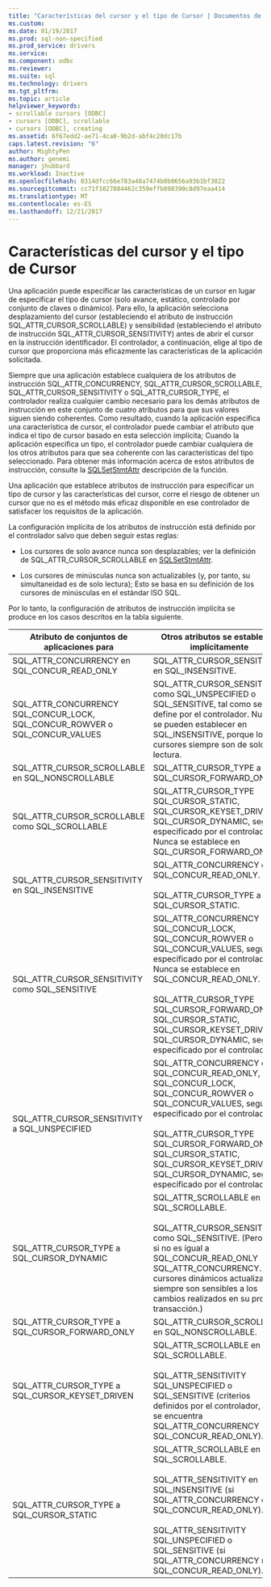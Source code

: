 ```yaml
---
title: "Características del cursor y el tipo de Cursor | Documentos de Microsoft"
ms.custom: 
ms.date: 01/19/2017
ms.prod: sql-non-specified
ms.prod_service: drivers
ms.service: 
ms.component: odbc
ms.reviewer: 
ms.suite: sql
ms.technology: drivers
ms.tgt_pltfrm: 
ms.topic: article
helpviewer_keywords:
- scrollable cursors [ODBC]
- cursors [ODBC], scrollable
- cursors [ODBC], creating
ms.assetid: 6f67edd2-ae71-4ca0-9b2d-abf4c20dc17b
caps.latest.revision: "6"
author: MightyPen
ms.author: genemi
manager: jhubbard
ms.workload: Inactive
ms.openlocfilehash: 0314dfcc66e783a48a7474b0b0656a93b1bf3822
ms.sourcegitcommit: cc71f1027884462c359effb898390c8d97eaa414
ms.translationtype: MT
ms.contentlocale: es-ES
ms.lasthandoff: 12/21/2017
---
```

# <a name="cursor-characteristics-and-cursor-type"></a>Características del cursor y el tipo de Cursor
Una aplicación puede especificar las características de un cursor en lugar de especificar el tipo de cursor (solo avance, estático, controlado por conjunto de claves o dinámico). Para ello, la aplicación selecciona desplazamiento del cursor (estableciendo el atributo de instrucción SQL_ATTR_CURSOR_SCROLLABLE) y sensibilidad (estableciendo el atributo de instrucción SQL_ATTR_CURSOR_SENSITIVITY) antes de abrir el cursor en la instrucción identificador. El controlador, a continuación, elige al tipo de cursor que proporciona más eficazmente las características de la aplicación solicitada.  
  
 Siempre que una aplicación establece cualquiera de los atributos de instrucción SQL_ATTR_CONCURRENCY, SQL_ATTR_CURSOR_SCROLLABLE, SQL_ATTR_CURSOR_SENSITIVITY o SQL_ATTR_CURSOR_TYPE, el controlador realiza cualquier cambio necesario para los demás atributos de instrucción en este conjunto de cuatro atributos para que sus valores siguen siendo coherentes. Como resultado, cuando la aplicación especifica una característica de cursor, el controlador puede cambiar el atributo que indica el tipo de cursor basado en esta selección implícita; Cuando la aplicación especifica un tipo, el controlador puede cambiar cualquiera de los otros atributos para que sea coherente con las características del tipo seleccionado. Para obtener más información acerca de estos atributos de instrucción, consulte la [SQLSetStmtAttr](../../../odbc/reference/syntax/sqlsetstmtattr-function.md) descripción de la función.  
  
 Una aplicación que establece atributos de instrucción para especificar un tipo de cursor y las características del cursor, corre el riesgo de obtener un cursor que no es el método más eficaz disponible en ese controlador de satisfacer los requisitos de la aplicación.  
  
 La configuración implícita de los atributos de instrucción está definido por el controlador salvo que deben seguir estas reglas:  
  
-   Los cursores de solo avance nunca son desplazables; ver la definición de SQL_ATTR_CURSOR_SCROLLABLE en [SQLSetStmtAttr](../../../odbc/reference/syntax/sqlsetstmtattr-function.md).  
  
-   Los cursores de minúsculas nunca son actualizables (y, por tanto, su simultaneidad es de solo lectura); Esto se basa en su definición de los cursores de minúsculas en el estándar ISO SQL.  
  
 Por lo tanto, la configuración de atributos de instrucción implícita se produce en los casos descritos en la tabla siguiente.  
  
|Atributo de conjuntos de aplicaciones para|Otros atributos se establecen implícitamente|  
|-----------------------------------|-------------------------------------|  
|SQL_ATTR_CONCURRENCY en SQL_CONCUR_READ_ONLY|SQL_ATTR_CURSOR_SENSITIVITY en SQL_INSENSITIVE.|  
|SQL_ATTR_CONCURRENCY SQL_CONCUR_LOCK, SQL_CONCUR_ROWVER o SQL_CONCUR_VALUES|SQL_ATTR_CURSOR_SENSITIVITY como SQL_UNSPECIFIED o SQL_SENSITIVE, tal como se define por el controlador. Nunca se pueden establecer en SQL_INSENSITIVE, porque los cursores siempre son de solo lectura.|  
|SQL_ATTR_CURSOR_SCROLLABLE en SQL_NONSCROLLABLE|SQL_ATTR_CURSOR_TYPE a SQL_CURSOR_FORWARD_ONLY|  
|SQL_ATTR_CURSOR_SCROLLABLE como SQL_SCROLLABLE|SQL_ATTR_CURSOR_TYPE SQL_CURSOR_STATIC, SQL_CURSOR_KEYSET_DRIVEN o SQL_CURSOR_DYNAMIC, según lo especificado por el controlador. Nunca se establece en SQL_CURSOR_FORWARD_ONLY.|  
|SQL_ATTR_CURSOR_SENSITIVITY en SQL_INSENSITIVE|SQL_ATTR_CONCURRENCY en SQL_CONCUR_READ_ONLY.<br /><br /> SQL_ATTR_CURSOR_TYPE a SQL_CURSOR_STATIC.|  
|SQL_ATTR_CURSOR_SENSITIVITY como SQL_SENSITIVE|SQL_ATTR_CONCURRENCY SQL_CONCUR_LOCK, SQL_CONCUR_ROWVER o SQL_CONCUR_VALUES, según lo especificado por el controlador. Nunca se establece en SQL_CONCUR_READ_ONLY.<br /><br /> SQL_ATTR_CURSOR_TYPE SQL_CURSOR_FORWARD_ONLY, SQL_CURSOR_STATIC, SQL_CURSOR_KEYSET_DRIVEN o SQL_CURSOR_DYNAMIC, según lo especificado por el controlador.|  
|SQL_ATTR_CURSOR_SENSITIVITY a SQL_UNSPECIFIED|SQL_ATTR_CONCURRENCY en SQL_CONCUR_READ_ONLY, SQL_CONCUR_LOCK, SQL_CONCUR_ROWVER o SQL_CONCUR_VALUES, según lo especificado por el controlador.<br /><br /> SQL_ATTR_CURSOR_TYPE SQL_CURSOR_FORWARD_ONLY, SQL_CURSOR_STATIC, SQL_CURSOR_KEYSET_DRIVEN o SQL_CURSOR_DYNAMIC, según lo especificado por el controlador.|  
|SQL_ATTR_CURSOR_TYPE a SQL_CURSOR_DYNAMIC|SQL_ATTR_SCROLLABLE en SQL_SCROLLABLE.<br /><br /> SQL_ATTR_CURSOR_SENSITIVITY como SQL_SENSITIVE. (Pero solo si no es igual a SQL_CONCUR_READ_ONLY SQL_ATTR_CONCURRENCY. Los cursores dinámicos actualizables siempre son sensibles a los cambios realizados en su propia transacción.)|  
|SQL_ATTR_CURSOR_TYPE a SQL_CURSOR_FORWARD_ONLY|SQL_ATTR_CURSOR_SCROLLABLE en SQL_NONSCROLLABLE.|  
|SQL_ATTR_CURSOR_TYPE a SQL_CURSOR_KEYSET_DRIVEN|SQL_ATTR_SCROLLABLE en SQL_SCROLLABLE.<br /><br /> SQL_ATTR_SENSITIVITY SQL_UNSPECIFIED o SQL_SENSITIVE (criterios definidos por el controlador, si no se encuentra SQL_ATTR_CONCURRENCY SQL_CONCUR_READ_ONLY).|  
|SQL_ATTR_CURSOR_TYPE a SQL_CURSOR_STATIC|SQL_ATTR_SCROLLABLE en SQL_SCROLLABLE.<br /><br /> SQL_ATTR_SENSITIVITY en SQL_INSENSITIVE (si SQL_ATTR_CONCURRENCY es SQL_CONCUR_READ_ONLY).<br /><br /> SQL_ATTR_SENSITIVITY SQL_UNSPECIFIED o SQL_SENSITIVE (si SQL_ATTR_CONCURRENCY no es SQL_CONCUR_READ_ONLY).|
